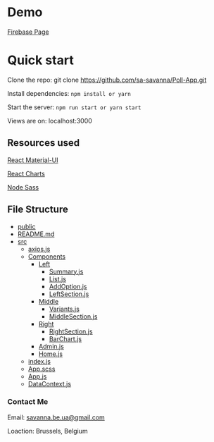 # Demo

[Firebase Page](poll-b8faa.firebaseapp.com)

# Quick start

Clone the repo: git clone https://github.com/sa-savanna/Poll-App.git

Install dependencies: `npm install or yarn`

Start the server: `npm run start or yarn start`

Views are on: localhost:3000

## Resources used

[React Material-UI](https://material-ui.com/getting-started/installation/)

[React Charts](https://react-charts.js.org/)

[Node Sass](https://www.npmjs.com/package/node-sass)

## File Structure

- [public](./public)
- [README.md](./README.md)
- [src](./src)
  - [axios.js](./src/axios.js)
  - [Components](./src/Components)
    - [Left](./src/Components/Left)
      - [Summary.js](./src/Components/Left/Summary.js)
      - [List.js](./src/Components/Left/List.js)
      - [AddOption.js](./src/Components/Left/AddOption.js)
      - [LeftSection.js](./src/Components/Left/LeftSection.js)
    - [Middle](./src/Components/Middle)
      - [Variants.js](./src/Components/Middle/Variants.js)
      - [MiddleSection.js](./src/Components/Middle/MiddleSection.js)
    - [Right](./src/Components/Right)
      - [RightSection.js](./src/Components/Right/RightSection.js)
      - [BarChart.js](./src/Components/Right/BarChart.js)
    - [Admin.js](./src/Components/Admin.js)
    - [Home.js](./src/Components/Home.js)
  - [index.js](./src/index.js)
  - [App.scss](./src/App.scss)
  - [App.js](./src/App.js)
  - [DataContext.js](./src/DataContext.js)

### Contact Me

Email: savanna.be.ua@gmail.com

Loaction: Brussels, Belgium
